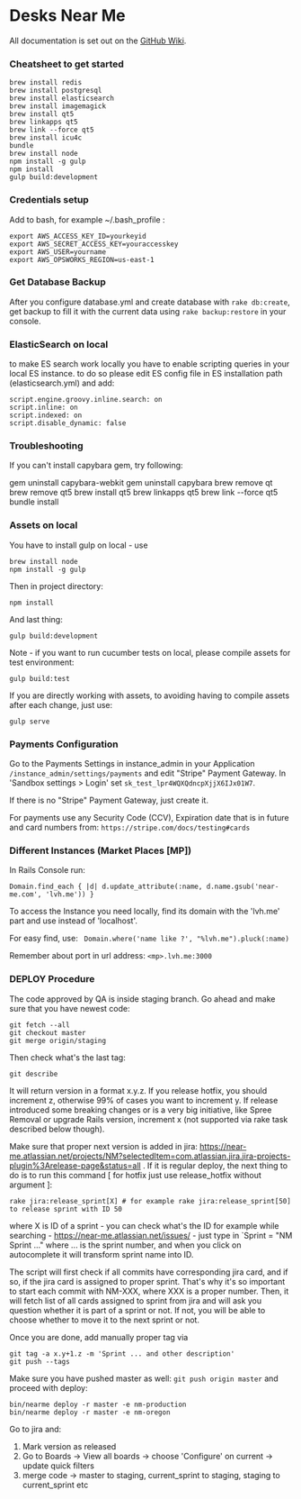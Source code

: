 # Desks Near Me

All documentation is set out on the [GitHub Wiki](https://github.com/mdyd-dev/desksnearme/wiki).

### Cheatsheet to get started

```
brew install redis
brew install postgresql
brew install elasticsearch
brew install imagemagick
brew install qt5
brew linkapps qt5
brew link --force qt5
brew install icu4c
bundle
brew install node
npm install -g gulp
npm install
gulp build:development
```

### Credentials setup

Add to bash, for example ~/.bash_profile :

```
export AWS_ACCESS_KEY_ID=yourkeyid
export AWS_SECRET_ACCESS_KEY=youraccesskey
export AWS_USER=yourname
export AWS_OPSWORKS_REGION=us-east-1
```


### Get Database Backup

After you configure database.yml and create database with ``` rake db:create ```, get backup to fill it with the current
data using ``` rake backup:restore ``` in your console.

### ElasticSearch on local

to make ES search work locally you have to enable scripting queries in your local ES instance. to do so please edit ES config file in ES installation path (elasticsearch.yml) and add:
```
script.engine.groovy.inline.search: on
script.inline: on
script.indexed: on
script.disable_dynamic: false
```

### Troubleshooting

If you can't install capybara gem, try following:

gem uninstall capybara-webkit
gem uninstall capybara
brew remove qt
brew remove qt5
brew install qt5
brew linkapps qt5
brew link --force qt5
bundle install

### Assets on local

You have to install gulp on local - use
```
brew install node
npm install -g gulp
```

Then in project directory:
```
npm install
```

And last thing:

```gulp build:development```

Note - if you want to run cucumber tests on local, please compile assets for test environment:
```
gulp build:test
```

If you are directly working with assets, to avoiding having to compile assets after each change, just use:
```
gulp serve
```

### Payments Configuration

Go to the Payments Settings in instance_admin in your Application ``` /instance_admin/settings/payments ``` and edit
"Stripe" Payment Gateway. In 'Sandbox settings > Login' set ```sk_test_lpr4WQXQdncpXjjX6IJx01W7```.

If there is no "Stripe" Payment Gateway, just create it.

For payments use any Security Code (CCV), Expiration date that is in future and card numbers from:
``` https://stripe.com/docs/testing#cards ```

### Different Instances (Market Places [MP])

In Rails Console run:

``` Domain.find_each { |d| d.update_attribute(:name, d.name.gsub('near-me.com', 'lvh.me')) } ```

To access the Instance you need locally, find its domain with the 'lvh.me' part and use instead of 'localhost'.

For easy find, use: ```  Domain.where('name like ?', "%lvh.me").pluck(:name) ```

Remember about port in url address: ``` <mp>.lvh.me:3000 ```

### DEPLOY Procedure

The code approved by QA is inside staging branch. Go ahead and make sure that you have newest code:
```
git fetch --all
git checkout master
git merge origin/staging
```
Then check what's the last tag:
```
git describe
```
It will return version in a format x.y.z. If you release hotfix, you should increment z, otherwise 99% of cases you want to increment y. If release introduced some breaking changes or is a very big initiative, like Spree Removal or upgrade Rails version, increment x (not supported via rake task described below though).

Make sure that proper next version is added in jira: https://near-me.atlassian.net/projects/NM?selectedItem=com.atlassian.jira.jira-projects-plugin%3Arelease-page&status=all .
If it is regular deploy, the next thing to do is to run this command [ for hotfix just use release_hotfix without argument ]:
```
rake jira:release_sprint[X] # for example rake jira:release_sprint[50] to release sprint with ID 50
```
where X is ID of a sprint - you can check what's the ID for example while searching - https://near-me.atlassian.net/issues/ - just type in `Sprint = "NM Sprint ..." where ... is the sprint number, and when you click on autocomplete it will transform sprint name into ID.

The script will first check if all commits have corresponding jira card, and if so, if the jira card is assigned to proper sprint. That's why it's so important to start each commit with NM-XXX, where XXX is a proper number. Then, it will fetch list of all cards assigned to sprint from jira and will ask you question whether it is part of a sprint or not. If not, you will be able to choose whether to move it to the next sprint or not.

Once you are done, add manually proper tag via
```
git tag -a x.y+1.z -m 'Sprint ... and other description'
git push --tags
```
Make sure you have pushed master as well: `git push origin master` and proceed with deploy:
```
bin/nearme deploy -r master -e nm-production
bin/nearme deploy -r master -e nm-oregon
```
Go to jira and:
1) Mark version as released
2) Go to Boards -> View all boards -> choose 'Configure' on current -> update quick filters
3) merge code -> master to staging, current_sprint to staging, staging to current_sprint etc
